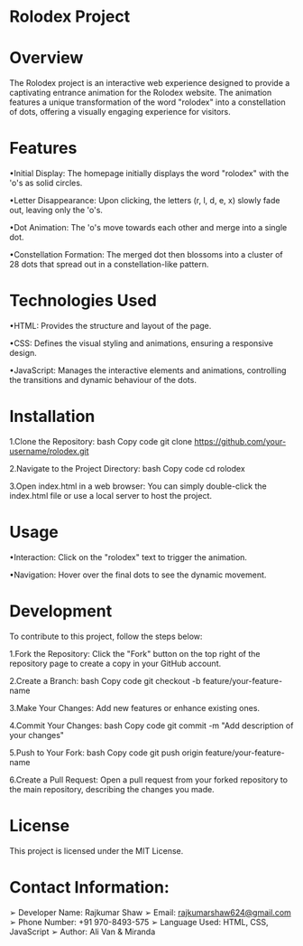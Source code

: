 # Rolodex Project

# Overview
The Rolodex project is an interactive web experience designed to provide a captivating entrance animation for the Rolodex website. The animation features a unique transformation of the word "rolodex" into a constellation of dots, offering a visually engaging experience for visitors.

# Features

•Initial Display: The homepage initially displays the word "rolodex" with the 'o's as solid circles.

•Letter Disappearance: Upon clicking, the letters (r, l, d, e, x) slowly fade out, leaving only the 'o's.

•Dot Animation: The 'o's move towards each other and merge into a single dot.

•Constellation Formation: The merged dot then blossoms into a cluster of 28 dots that spread out in a constellation-like pattern.

# Technologies Used

•HTML: Provides the structure and layout of the page.

•CSS: Defines the visual styling and animations, ensuring a responsive design.

•JavaScript: Manages the interactive elements and animations, controlling the transitions and dynamic behaviour of the dots.

# Installation

1.Clone the Repository:
bash
Copy code
git clone https://github.com/your-username/rolodex.git

2.Navigate to the Project Directory:
bash
Copy code
cd rolodex

3.Open index.html in a web browser:
You can simply double-click the index.html file or use a local server to host the project.

# Usage
•Interaction: Click on the "rolodex" text to trigger the animation.

•Navigation: Hover over the final dots to see the dynamic movement.

# Development
To contribute to this project, follow the steps below:

1.Fork the Repository: Click the "Fork" button on the top right of the repository page to create a copy in your GitHub account.

2.Create a Branch:
bash
Copy code
git checkout -b feature/your-feature-name

3.Make Your Changes:
Add new features or enhance existing ones.

4.Commit Your Changes:
bash
Copy code
git commit -m "Add description of your changes"

5.Push to Your Fork:
bash
Copy code
git push origin feature/your-feature-name

6.Create a Pull Request: Open a pull request from your forked repository to the main repository, describing the changes you made.

# License

This project is licensed under the MIT License.

# Contact Information:

➢ Developer Name: Rajkumar Shaw 
➢ Email: rajkumarshaw624@gmail.com 
➢ Phone Number: +91 970-8493-575 
➢ Language Used: HTML, CSS, JavaScript 
➢ Author: Ali Van & Miranda

